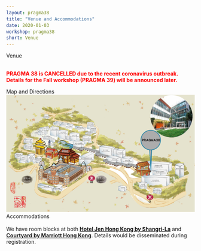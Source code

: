 ```yaml
---
layout: pragma38
title: "Venue and Accommodations"
date: 2020-01-03
workshop: pragma38
short: Venue
---
```


<div class="border38">Venue</div>

<br/>
<p style="color:red;font-weight:bolder;">PRAGMA 38 is CANCELLED due to the recent coronavirus outbreak. Details for the Fall workshop (PRAGMA 39) will be announced later.</p>

<div class="border38">Map and Directions</div>
<img src="/images/pragma38/PRAGMA38_Map.JPG">

<div class="border38">Accommodations</div>

<br/>
We have room blocks at both <b><u>Hotel Jen Hong Kong by Shangri-La</u></b> and <b><u>Courtyard by Marriott Hong Kong</u></b>. Details would be disseminated during registration.
